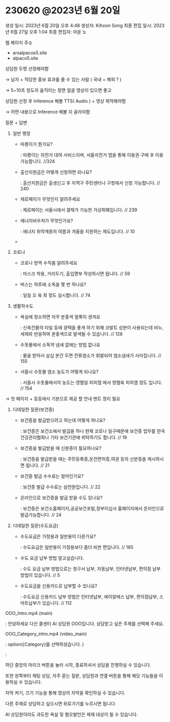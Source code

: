 # 230620 @2023년 6월 20일

생성 일시: 2023년 6월 20일 오후 4:48
생성자: Kihoon Song
최종 편집 일시: 2023년 6월 27일 오후 1:04
최종 편집자: 아윤 노

웹 페이지 주소

- arsalpacos5.site
- alpaco5.site

상담원 두명 선정해야함

→ 남자 + 적당한 홍보 효과를 줄 수 있는 사람 ( 국내 + 해외 ? )

→ 5~10초 정도의 움직이는 정면 얼굴 영상이 있으면 좋고

상담원 선정 후 Inference 해볼 TTS( Audio ) + 영상 제작해야함

→ 어떤 내용으로 Inference 해볼 지 골라야함

질문 + 답변

1. 일반 행정
    - 따릉이가 뭔가요?
        
        : 따릉이는 자전거 대여 서비스이며, 서울자전거 앱을 통해 이용권 구매 후 이용 가능합니다. //324
        
    - 출산지원금은 어떻게 신청하면 되나요?
        
        : 출산지원금은 출생신고 후 지역구 주민센터나 구청에서 신청 가능합니다. // 240
        
    - 제로페이가 무엇인지 알려주세요
        
        : 제로페이는 서울시에서 결제가 가능한 가상화폐입니다. // 239
        
    - 에너지바우처가 무엇인가요?
        
        : 에너지 취약계층의 여름과 겨울을 지원하는 제도입니다. // 10
        
    - 
2. 코로나
    - 코로나 방역 수칙좀 알려주세요
        
        : 마스크 착용, 거리두기, 출입명부 작성하시면 됩니다. // 59
        
    - 버스는 하루에 소독을 몇 번 하나요?
        
        : 일일 오 육 회 정도 실시합니다. // 74
        
3. 생활하수도
    - 욕실에 청소하면 자꾸 분홍색 얼룩이 생겨요
        
        : 신축건물의 타일 등에 광택을 좋게 하기 위해 코발트 성분이 사용되는데 비누, 세제와 반응하여 분홍색으로 발색될 수 있습니다. // 128
        
    - 수돗물에서 소독약 냄새 없애는 방법 없나요
        
        : 물을 받아서 삼십 분간 두면 잔류염소가 휘발되어 염소냄새가 사라집니다. // 155
        
    - 서울시 수돗물 염소 농도가 어떻게 되나요?
        
        : 서울시 수돗물에서의 농도는 영쩜일 피피엠 에서 영쩜육 피피엠 정도 입니다. // 154
        

→ 첫 페이지 + 등등에서 기본으로 제공 할 안내 멘트 정리 필요

1. 디테일한 질문(보건증)
    - 보건증을 발급받으려고 하는데 어떻게 하나요?
        
        : 보건증은 보건소에서 발급을 하나 현재 코로나 일구때문에 보건증 업무를 한국건강관리협회나 기타 보건기관에 위탁하기도 합니다. // 19
        
    - 보건증을 발급받을 때 신분증이 필요하나요?
        
        : 보건증을 발급받을 때는 주민등록증,운전면허증,여권 등의 신분증을 제시하시면 됩니다. // 21
        
    - 보건증 발급 수수료는 얼마인가요?
        
        : 보건증 발급 수수료는 삼천원입니다. // 22
        
    - 온라인으로 보건증을 발급 받을 수도 있나요?
        
        : 보건증은 보건소홈페이지,공공보건포털,정부이십사 홈페이지에서 온라인으로 발급가능합니다. // 24
        

1. 디테일한 질문(수도요금)
    - 수도요금은 가정용과 일반용이 다른가요?
        
        : 수도요금은 일반용이 가정용보다 좀더 비싼 편입니다. // 185
        
    - 수도 요금 납부 방법 알고싶습니다.
        
        : 수도 요금 납부 방법으로는 청구서 납부, 자동납부, 인터넷납부, 편의점 납부 방법이 있습니다. // 5
        
    - 수도요금을 신용카드로 납부할 수 있나요?
        
        : 수도요금 신용카드 납부 방법은 인터넷납부, 에이알에스 납부, 편의점납부, 스마트납부가 있습니다. // 112
        

OOO_Intro.mp4 (main)

: 안녕하세요 다산 콜센터 AI 상담원 OOO입니다. 상담받고 싶은 주제를 선택해 주세요.

OOO_Category_intro.mp4 (video_main)

: option({Category}를 선택하셨습니다. )

: 

하단 중앙의 마이크 버튼을 눌러 시작, 종료하셔서 상담을 진행하실 수 있습니다.

또한 왼쪽부터 채팅 상담, 자주 묻는 질문, 상담원과 연결 버튼을 통해 해당 기능들을 이용하실 수 있습니다.

자막 켜기, 끄기 기능을 통해 영상의 자막을 확인하실 수 있습니다.

다른 주제로 상담하고 싶으시면 뒤로가기를 누르시면 됩니다.

AI 상담원이라도 과도한 욕설 및 혐오발언은 제재 대상이 될 수 있습니다.